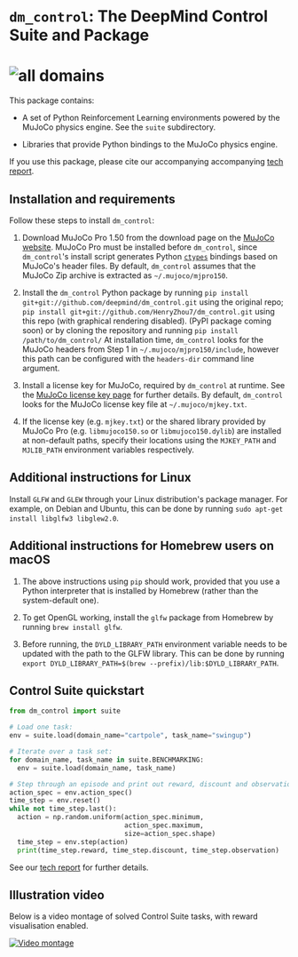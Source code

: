# `dm_control`: The DeepMind Control Suite and Package

# ![all domains](all_domains.png)

This package contains:

- A set of Python Reinforcement Learning environments powered by the MuJoCo
  physics engine. See the `suite` subdirectory.

- Libraries that provide Python bindings to the MuJoCo physics engine.

If you use this package, please cite our accompanying accompanying [tech report](https://arxiv.org/abs/1801.00690).

## Installation and requirements

Follow these steps to install `dm_control`:

1. Download MuJoCo Pro 1.50 from the download page on the [MuJoCo website](http://www.mujoco.org/).
   MuJoCo Pro must be installed before `dm_control`, since `dm_control`'s
   install script generates Python [`ctypes`](https://docs.python.org/2/library/ctypes.html)
   bindings based on MuJoCo's header files. By default, `dm_control` assumes
   that the MuJoCo Zip archive is extracted as `~/.mujoco/mjpro150`.

2. Install the `dm_control` Python package by running
   `pip install git+git://github.com/deepmind/dm_control.git` using the original repo;
   `pip install git+git://github.com/HenryZhou7/dm_control.git` using this repo (with graphical rendering disabled).
   (PyPI package coming soon) or by cloning the repository and running
   `pip install /path/to/dm_control/`
   At installation time, `dm_control` looks for the MuJoCo headers from Step 1
   in `~/.mujoco/mjpro150/include`, however this path can be configured with the
   `headers-dir` command line argument.

3. Install a license key for MuJoCo, required by `dm_control` at runtime. See
   the [MuJoCo license key page](https://www.roboti.us/license.html) for further
   details. By default, `dm_control` looks for the MuJoCo license key file at
   `~/.mujoco/mjkey.txt`.

4. If the license key (e.g. `mjkey.txt`) or the shared library provided by
   MuJoCo Pro (e.g. `libmujoco150.so` or `libmujoco150.dylib`) are installed at
   non-default paths, specify their locations using the `MJKEY_PATH` and
   `MJLIB_PATH` environment variables respectively.

## Additional instructions for Linux

Install `GLFW` and `GLEW` through your Linux distribution's package manager.
For example, on Debian and Ubuntu, this can be done by running
`sudo apt-get install libglfw3 libglew2.0`.

## Additional instructions for Homebrew users on macOS

1. The above instructions using `pip` should work, provided that you
   use a Python interpreter that is installed by Homebrew (rather than the
   system-default one).

2. To get OpenGL working, install the `glfw` package from Homebrew by running
   `brew install glfw`.

3. Before running, the `DYLD_LIBRARY_PATH` environment variable needs to be
   updated with the path to the GLFW library. This can be done by running
   `export DYLD_LIBRARY_PATH=$(brew --prefix)/lib:$DYLD_LIBRARY_PATH`.

## Control Suite quickstart

```python
from dm_control import suite

# Load one task:
env = suite.load(domain_name="cartpole", task_name="swingup")

# Iterate over a task set:
for domain_name, task_name in suite.BENCHMARKING:
  env = suite.load(domain_name, task_name)

# Step through an episode and print out reward, discount and observation.
action_spec = env.action_spec()
time_step = env.reset()
while not time_step.last():
  action = np.random.uniform(action_spec.minimum,
                             action_spec.maximum,
                             size=action_spec.shape)
  time_step = env.step(action)
  print(time_step.reward, time_step.discount, time_step.observation)
```

See our [tech report](https://arxiv.org/abs/1801.00690) for further details.

## Illustration video

Below is a video montage of solved Control Suite tasks, with reward
visualisation enabled.

[![Video montage](https://img.youtube.com/vi/rAai4QzcYbs/0.jpg)](https://www.youtube.com/watch?v=rAai4QzcYbs)

